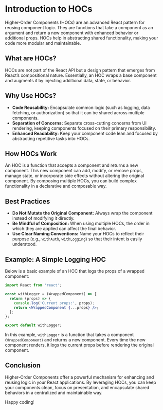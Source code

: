 # Introduction to HOCs

Higher-Order Components (HOCs) are an advanced React pattern for reusing component logic. They are functions that take a component as an argument and return a new component with enhanced behavior or additional props. HOCs help in abstracting shared functionality, making your code more modular and maintainable.

## What are HOCs?

HOCs are not part of the React API but a design pattern that emerges from React’s compositional nature. Essentially, an HOC wraps a base component and augments it by injecting additional data, state, or behavior.

## Why Use HOCs?

- **Code Reusability:** Encapsulate common logic (such as logging, data fetching, or authorization) so that it can be shared across multiple components.
- **Separation of Concerns:** Separate cross-cutting concerns from UI rendering, keeping components focused on their primary responsibility.
- **Enhanced Readability:** Keep your component code lean and focused by abstracting repetitive tasks into HOCs.

## How HOCs Work

An HOC is a function that accepts a component and returns a new component. This new component can add, modify, or remove props, manage state, or incorporate side effects without altering the original component. By composing multiple HOCs, you can build complex functionality in a declarative and composable way.

## Best Practices

- **Do Not Mutate the Original Component:** Always wrap the component instead of modifying it directly.
- **Be Mindful of Composition:** When using multiple HOCs, the order in which they are applied can affect the final behavior.
- **Use Clear Naming Conventions:** Name your HOCs to reflect their purpose (e.g., `withAuth`, `withLogging`) so that their intent is easily understood.

## Example: A Simple Logging HOC

Below is a basic example of an HOC that logs the props of a wrapped component:

```jsx
import React from 'react';

const withLogger = (WrappedComponent) => {
  return (props) => {
    console.log('Current props:', props);
    return <WrappedComponent {...props} />;
  };
};

export default withLogger;
```

In this example, `withLogger` is a function that takes a component (`WrappedComponent`) and returns a new component. Every time the new component renders, it logs the current props before rendering the original component.

## Conclusion

Higher-Order Components offer a powerful mechanism for enhancing and reusing logic in your React applications. By leveraging HOCs, you can keep your components clean, focus on presentation, and encapsulate shared behaviors in a centralized and maintainable way.

Happy coding!